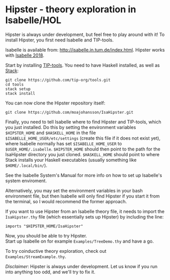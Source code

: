 # Hipster - theory exploration in Isabelle/HOL

Hipster is always under development, but feel free to play around with it! To
install Hipster, you first need Isabelle and TIP-tools.

Isabelle is available from: http://isabelle.in.tum.de/index.html. Hipster works
with [Isabelle 2018][Isa18].


Start by installing [TIP-tools][TIP]. You need to have Haskell installed, as well as [Stack][ST]: 

    git clone https://github.com/tip-org/tools.git
    cd tools
    stack setup
    stack install

You can now clone the Hipster repository itself:

    git clone https://github.com/moajohansson/IsaHipster.git

Finally, you need to tell Isabelle where to find Hipster and TIP-tools, which you just installed. 
Do this by setting the environment variables `$HIPSTER_HOME` and `$HASKELL_HOME` in the file `$ISABELLE_HOME_USER/etc/settings`
(create this file if it does not exist yet), where Isabelle normally has set
`$ISABELLE_HOME_USER` to `$USER_HOME/.isabelle`. `$HIPSTER_HOME` should then
point to the path for the IsaHipster directory you just cloned. `$HASKELL_HOME`
should point to where Stack installs your Haskell executables (usually something like `$HOME/.local/bin/`).

See the Isabelle System's Manual for more info on how to set up Isabelle's system
enviroment. 

Alternatively, you may set the environment variables in your bash environment
file, but then Isabelle will only find Hipster if you start it from the
terminal, so I would recommend the former approach.

If you want to use Hipster from an Isabelle theory file, it needs to import the
`IsaHipster.thy` file (which essentially sets up Hipster) by including the
line:

```isabelle
imports "$HIPSTER_HOME/IsaHipster"
```
    
Now, you should be able to try Hipster.  
Start up Isabelle on for example `Examples/TreeDemo.thy` and have a go.

To try coinductive theory exploration, check out `Examples/StreamExample.thy`.


_Disclaimer_: Hipster is always under development. Let us know if you run into anything too odd,
and we'll try to fix it.


[TIP]: https://github.com/tip-org/tools
[Isa18]: http://isabelle.in.tum.de/installation.html
[ST]: https://www.haskell.org/downloads
